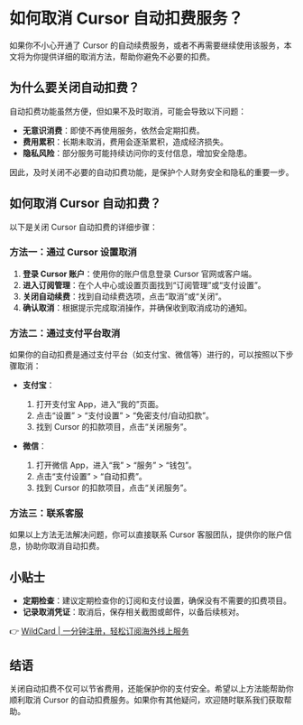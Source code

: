 # 如何取消 Cursor 自动扣费服务？

如果你不小心开通了 Cursor 的自动续费服务，或者不再需要继续使用该服务，本文将为你提供详细的取消方法，帮助你避免不必要的扣费。

## 为什么要关闭自动扣费？

自动扣费功能虽然方便，但如果不及时取消，可能会导致以下问题：

- **无意识消费**：即使不再使用服务，依然会定期扣费。
- **费用累积**：长期未取消，费用会逐渐累积，造成经济损失。
- **隐私风险**：部分服务可能持续访问你的支付信息，增加安全隐患。

因此，及时关闭不必要的自动扣费功能，是保护个人财务安全和隐私的重要一步。

## 如何取消 Cursor 自动扣费？

以下是关闭 Cursor 自动扣费的详细步骤：

### 方法一：通过 Cursor 设置取消

1. **登录 Cursor 账户**：使用你的账户信息登录 Cursor 官网或客户端。
2. **进入订阅管理**：在个人中心或设置页面找到“订阅管理”或“支付设置”。
3. **关闭自动续费**：找到自动续费选项，点击“取消”或“关闭”。
4. **确认取消**：根据提示完成取消操作，并确保收到取消成功的通知。

### 方法二：通过支付平台取消

如果你的自动扣费是通过支付平台（如支付宝、微信等）进行的，可以按照以下步骤取消：

- **支付宝**：
  1. 打开支付宝 App，进入“我的”页面。
  2. 点击“设置” > “支付设置” > “免密支付/自动扣款”。
  3. 找到 Cursor 的扣款项目，点击“关闭服务”。
  
- **微信**：
  1. 打开微信 App，进入“我” > “服务” > “钱包”。
  2. 点击“支付设置” > “自动扣费”。
  3. 找到 Cursor 的扣款项目，点击“关闭服务”。

### 方法三：联系客服

如果以上方法无法解决问题，你可以直接联系 Cursor 客服团队，提供你的账户信息，协助你取消自动扣费。

## 小贴士

- **定期检查**：建议定期检查你的订阅和支付设置，确保没有不需要的扣费项目。
- **记录取消凭证**：取消后，保存相关截图或邮件，以备后续核对。

👉 [WildCard | 一分钟注册，轻松订阅海外线上服务](https://bbtdd.com/WildCard)

## 结语

关闭自动扣费不仅可以节省费用，还能保护你的支付安全。希望以上方法能帮助你顺利取消 Cursor 的自动扣费服务。如果你有其他疑问，欢迎随时联系我们获取帮助。